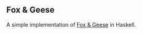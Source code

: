 ## Fox & Geese

A simple implementation of [Fox & Geese][] in Haskell.

[Fox & Geese]: http://en.wikipedia.org/wiki/Fox_and_geese
